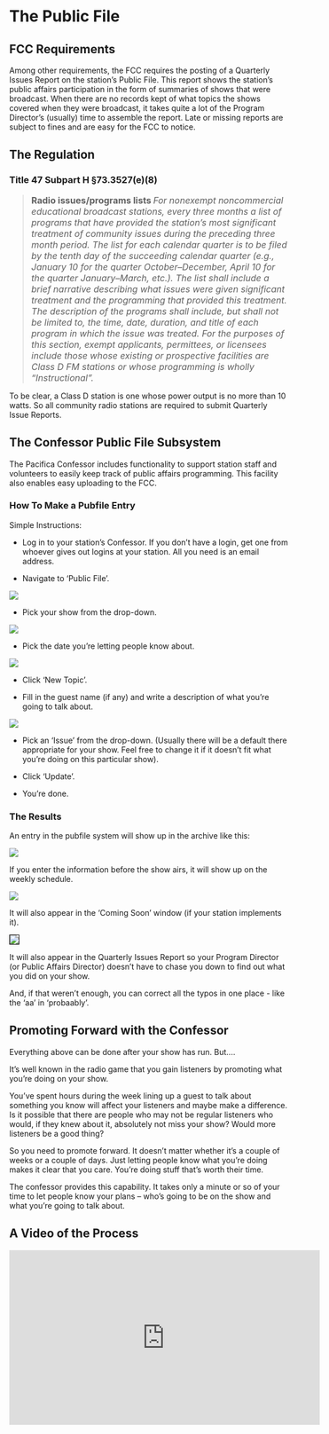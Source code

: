 <!--
---

	title: Public File Enrty
	author: Otis Maclay <omaclay@gmail.com>
	date: Thu Jun  1 17:48:42 CDT 2023
    weight: 13
---
-->
<!-- Create formatted output with one of these commands:
	pandoc --toc --embed-resources --standalone -f markdown -t latex -o pubfile.pdf pubfile.md
-->

# The Public File #

## FCC Requirements ##

Among other requirements, the FCC requires the posting of a Quarterly Issues
Report on the station&rsquo;s Public File. This report shows the station&rsquo;s
public affairs participation in the form of summaries of shows that were
broadcast. When there are no records kept of what topics the shows covered when
they were broadcast, it takes quite a lot of the Program Director&rsquo;s
(usually) time to assemble the report. Late or missing reports are subject to
fines and are easy for the FCC to notice.

## The Regulation ##

### Title 47 Subpart H &sect;73.3527(e)(8) ###

><span style="font-size:12pt; font-weight:bold;">Radio issues/programs lists </span> <span style="font-size:12pt;font-style:italic;"> For nonexempt noncommercial educational broadcast stations, every three months a list of programs that have provided the station&rsquo;s most significant treatment of community issues during the preceding three month period. The list for each calendar quarter is to be filed by the tenth day of the succeeding calendar quarter (e.g., January 10 for the quarter October–December, April 10 for the quarter January–March, etc.). The list shall include a brief narrative describing what issues were given significant treatment and the programming that provided this treatment. The description of the programs shall include, but shall not be limited to, the time, date, duration, and title of each program in which the issue was treated. For the purposes of this section, exempt applicants, permittees, or licensees include those whose existing or prospective facilities are Class D FM stations or whose programming is wholly “Instructional”.</span>

To be clear, a Class D station is one whose power output is no more than 10
watts. So all community radio stations are required to submit Quarterly Issue
Reports.

## The Confessor Public File Subsystem ##

The Pacifica Confessor includes functionality to support station staff and
volunteers to easily keep track of public affairs programming. This facility
also enables easy uploading to the FCC.

### How To Make a Pubfile Entry ###

Simple Instructions:

- Log in to your station&rsquo;s Confessor. If you don&rsquo;t have a login, get
  one from whoever gives out logins at your station. All you need is an email
  address.

- Navigate to &lsquo;Public File&rsquo;.

![](assets/user_menu_pubfile.png)

- Pick your show from the drop-down.

![](assets/pubfile_show_select_dropdown.png)

- Pick the date you&rsquo;re letting people know about.

![](assets/pubfile_date_dropdown.png)

- Click &lsquo;New Topic&rsquo;.

- Fill in the guest name (if any) and write a description of what you&rsquo;re
  going to talk about.

![](assets/pubfile_form_filled_out.png)

- Pick an &lsquo;Issue&rsquo; from the drop-down. (Usually there will be a
  default there appropriate for your show. Feel free to change it if it
  doesn&rsquo;t fit what you&rsquo;re doing on this particular show).

- Click &lsquo;Update&rsquo;.

- You&rsquo;re done.

### The Results ###

An entry in the pubfile system will show up in the archive like this:

![](assets/out_agenda_pubentry.png)

If you enter the information before the show airs, it will show up on the weekly
schedule.

![](assets/pubfile_sched_screenshot.png)

It will also appear in the &lsquo;Coming Soon&rsquo; window (if your station
implements it).

<img src="/confessor/assets/comingsoon_fibble_shot.png" style="border:1pt solid black;">

It will also appear in the Quarterly Issues Report so your Program Director (or
Public Affairs Director) doesn&rsquo;t have to chase you down to find out what
you did on your show.

And, if that weren&rsquo;t enough, you can correct all the typos in one place -
like the &lsquo;aa&rsquo; in &lsquo;probaably&rsquo;.

## Promoting Forward with the Confessor ##

Everything above can be done after your show has run. But....

It&rsquo;s well known in the radio game that you gain listeners by promoting
what you&rsquo;re doing on your show.

You&rsquo;ve spent hours during the week lining up a guest to talk about
something you know will affect your listeners and maybe make a difference. Is it
possible that there are people who may not be regular listeners who would, if
they knew about it, absolutely not miss your show? Would more listeners be a
good thing?

So you need to promote forward. It doesn&rsquo;t matter whether it&rsquo;s a
couple of weeks or a couple of days. Just letting people know what you&rsquo;re
doing makes it clear that you care. You&rsquo;re doing stuff that&rsquo;s worth
their time.

The confessor provides this capability. It takes only a minute or so of your
time to let people know your plans – who&rsquo;s going to be on the show and
what you&rsquo;re going to talk about.


## A Video of the Process ##

<iframe width="560" height="315" src="https://www.youtube.com/embed/F3U3_0HiUtw" title="YouTube video player" frameborder="0" allow="accelerometer; autoplay; clipboard-write; encrypted-media; gyroscope; picture-in-picture; web-share" allowfullscreen></iframe>
<!-- https://youtu.be/F3U3_0HiUtw -->
